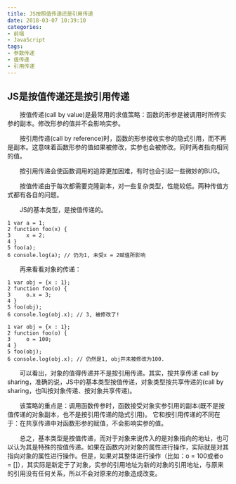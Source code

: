 ```yaml
---
title: JS按照值传递还是引用传递
date: 2018-03-07 10:39:10
categories:
- 前端
- JavaScript
tags:
- 参数传递
- 值传递
- 引用传递
---
```


## JS是按值传递还是按引用传递
　　按值传递(call by value)是最常用的求值策略：函数的形参是被调用时所传实参的副本。修改形参的值并不会影响实参。

　　按引用传递(call by reference)时，函数的形参接收实参的隐式引用，而不再是副本。这意味着函数形参的值如果被修改，实参也会被修改。同时两者指向相同的值。

　　按引用传递会使函数调用的追踪更加困难，有时也会引起一些微妙的BUG。
 
　　按值传递由于每次都需要克隆副本，对一些复杂类型，性能较低。两种传值方式都有各自的问题。

　　JS的基本类型，是按值传递的。

<!--more-->

```
1 var a = 1;
2 function foo(x) {
3     x = 2;
4 }
5 foo(a);
6 console.log(a); // 仍为1, 未受x = 2赋值所影响
```
　　再来看看对象的传递：

```
1 var obj = {x : 1};
2 function foo(o) {
3     o.x = 3;
4 }
5 foo(obj);
6 console.log(obj.x); // 3, 被修改了!
```
```
1 var obj = {x : 1};
2 function foo(o) {
3     o = 100;
4 }
5 foo(obj);
6 console.log(obj.x); // 仍然是1, obj并未被修改为100.
```
　　可以看出，对象的值得传递并不是按引用传递。其实，按共享传递 call by sharing，准确的说，JS中的基本类型按值传递，对象类型按共享传递的(call by sharing，也叫按对象传递、按对象共享传递)。

　　该策略的重点是：调用函数传参时，函数接受对象实参引用的副本(既不是按值传递的对象副本，也不是按引用传递的隐式引用)。 它和按引用传递的不同在于：在共享传递中对函数形参的赋值，不会影响实参的值。

　　总之，基本类型是按值传递，而对于对象来说传入的是对象指向的地址，也可以认为其是特殊的按值传递。如果在函数内对对象的属性进行操作，实际就是对其指向对象的属性进行操作。但是，如果对其整体进行操作（比如：o = 100或者o = []），其实际是新定于了对象，实参的引用地址为新的对象的引用地址，与原来的引用没有任何关系，所以不会对原来的对象造成改变。
